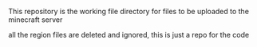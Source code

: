 This repository is the working file directory for files to be uploaded to the minecraft server

all the region files are deleted and ignored, this is just a repo for the code
